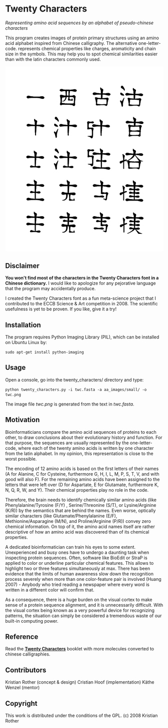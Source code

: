 Twenty Characters
=================

*Representing amino acid sequences by an alphabet of pseudo-chinese characters*

This program creates images of protein primary structures using an amino acid alphabet inspired from Chinese calligraphy. The alternative one-letter-code. represents chemical properties like charges, aromaticity and chain size in the symbols. This may help you to spot chemical similarities easier than with the latin characters commonly used.

![Twenty Characters Example](twenty_characters.png)

Disclaimer
---------
**You won't find most of the characters in the Twenty Characters font in a Chinese dictionary.** I would like to apologize for any pejorative language that the program may accidentally produce. 

I created the Twenty Characters font as a fun meta-science project that I contributed to the ECCB Science & Art competition in 2008. The scientific usefulness is yet to be proven. If you like, give it a try!

Installation
-----------
The program requires Python Imaging Library (PIL), which can be installed on Ubuntu Linux by:

    sudo apt-get install python-imaging

Usage
-----
Open a console, go into the twenty_characters/ directory and type:

    python twenty_characters.py -i twc.fasta -a aa_images/small/ -o twc.png

The image file *twc.png* is generated from the text in *twc.fasta*.

Motivation
---------
Bioinformaticians compare the amino acid sequences of proteins to each other, to draw conclusions about their evolutionary history and function. For that purpose, the sequences are usually represented by the one-letter-code, where each of the twenty amino acids is written by one character from the latin alphabet. In my opinion, this representation is close to the worst possible.

The encoding of 12 amino acids is based on the first letters of their names (A for Alanine, C for Cysteine, furthermore G, H, I, L, M, P, S, T, V, and with good will also F). For the remaining amino acids have been assigned to the letters that were left over (D for Aspartate, E for Glutamate, furthermore K, N, Q, R, W, and Y). Their chemical properties play no role in the code.

Therefore, the brain needs to identify chemically similar amino acids (like Phenylalanine/Tyrosine (F/Y) , Serine/Threonine (S/T), or Lysine/Arginine
(K/R)) by the semantics that are behind the names. Even worse, optically similar characters (like Glutamate/Phenylalanine (E/F), Methionine/Asparagine (M/N), and Proline/Arginine (P/R)) convey zero chemical information. On top of it, the amino acid names itself are rather descriptive of how an amino acid was discovered than of its chemical properties.

A dedicated bioinformatician can train his eyes to some extent. Unexperienced and busy ones have to undergo a daunting task when inspecting protein sequences. Often, software like BioEdit or StraP is applied to color or underline particular chemical features. This allows to highlight two or three features simultaneously at max. There has been evidence that the limits of human awareness slow down the recognition process severely when more than one color-feature pair is involved (Huang 2007) - Anybody who tried reading a newspaper where every word is written in a different color will confirm that.

 As a consequence, there is a huge burden on the visual cortex to make
sense of a protein sequence alignment, and it is unnecessarily difficult. With the visual cortex being known as a very powerful device for recognizing patterns, the situation can simply be considered a tremendous waste of our built-in computing power.

Reference
--------
Read the [**Twenty Characters**](http://academis.sites.djangoeurope.com/media/uploaded/TwentyCharacters_20110705.pdf) booklet with more molecules converted to chinese calligraphies.

Contributors
-----------
Kristian Rother (concept & design)
Cristian Hoof (implementation)
Käthe Wenzel (mentor)

Copyright
--------
This work is distributed under the conditions of the GPL.
(c) 2008 Kristian Rother

